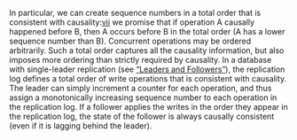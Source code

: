 
In particular, we can create sequence numbers in a total order that is
consistent with causality:[vii](ch09.html#idm140605759564096)
we promise that if operation A causally happened before B, then A occurs before B in the total
order (A has a lower sequence number than B). Concurrent operations may be ordered arbitrarily. Such
a total order captures all the causality information, but also imposes more ordering than strictly
required by causality. In a database with single-leader replication (see [“Leaders and Followers”](ch05.html#sec_replication_leader)), the replication log
defines a total order of write operations that is consistent with causality. The leader can simply
increment a counter for each operation, and thus assign a monotonically increasing sequence number
to each operation in the replication log. If a follower applies the writes in the order they appear
in the replication log, the state of the follower is always causally consistent (even if it is
lagging behind the leader).
